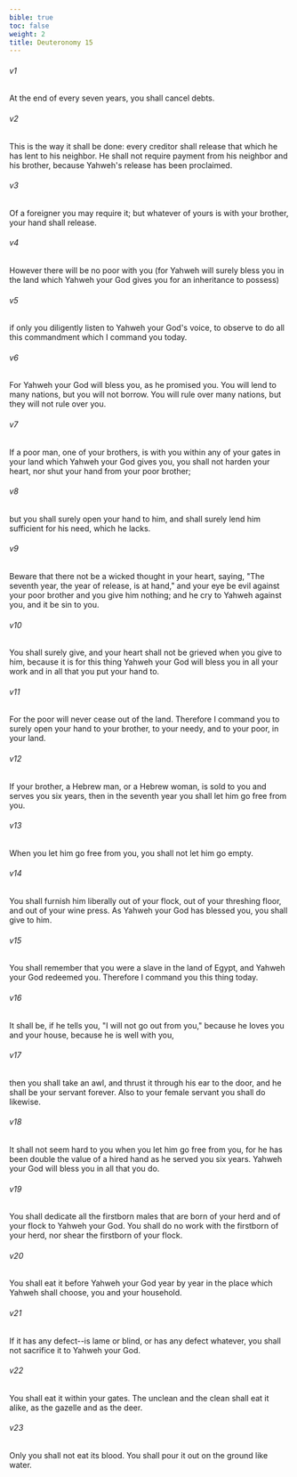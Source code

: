 ```yaml
---
bible: true
toc: false
weight: 2
title: Deuteronomy 15
---
```


###### v1 
At the end of every seven years, you shall cancel debts. 

###### v2 
This is the way it shall be done: every creditor shall release that which he has lent to his neighbor. He shall not require payment from his neighbor and his brother, because Yahweh's release has been proclaimed. 

###### v3 
Of a foreigner you may require it; but whatever of yours is with your brother, your hand shall release. 

###### v4 
However there will be no poor with you (for Yahweh will surely bless you in the land which Yahweh your God gives you for an inheritance to possess) 

###### v5 
if only you diligently listen to Yahweh your God's voice, to observe to do all this commandment which I command you today. 

###### v6 
For Yahweh your God will bless you, as he promised you. You will lend to many nations, but you will not borrow. You will rule over many nations, but they will not rule over you. 

###### v7 
If a poor man, one of your brothers, is with you within any of your gates in your land which Yahweh your God gives you, you shall not harden your heart, nor shut your hand from your poor brother; 

###### v8 
but you shall surely open your hand to him, and shall surely lend him sufficient for his need, which he lacks. 

###### v9 
Beware that there not be a wicked thought in your heart, saying, "The seventh year, the year of release, is at hand," and your eye be evil against your poor brother and you give him nothing; and he cry to Yahweh against you, and it be sin to you. 

###### v10 
You shall surely give, and your heart shall not be grieved when you give to him, because it is for this thing Yahweh your God will bless you in all your work and in all that you put your hand to. 

###### v11 
For the poor will never cease out of the land. Therefore I command you to surely open your hand to your brother, to your needy, and to your poor, in your land. 

###### v12 
If your brother, a Hebrew man, or a Hebrew woman, is sold to you and serves you six years, then in the seventh year you shall let him go free from you. 

###### v13 
When you let him go free from you, you shall not let him go empty. 

###### v14 
You shall furnish him liberally out of your flock, out of your threshing floor, and out of your wine press. As Yahweh your God has blessed you, you shall give to him. 

###### v15 
You shall remember that you were a slave in the land of Egypt, and Yahweh your God redeemed you. Therefore I command you this thing today. 

###### v16 
It shall be, if he tells you, "I will not go out from you," because he loves you and your house, because he is well with you, 

###### v17 
then you shall take an awl, and thrust it through his ear to the door, and he shall be your servant forever. Also to your female servant you shall do likewise. 

###### v18 
It shall not seem hard to you when you let him go free from you, for he has been double the value of a hired hand as he served you six years. Yahweh your God will bless you in all that you do. 

###### v19 
You shall dedicate all the firstborn males that are born of your herd and of your flock to Yahweh your God. You shall do no work with the firstborn of your herd, nor shear the firstborn of your flock. 

###### v20 
You shall eat it before Yahweh your God year by year in the place which Yahweh shall choose, you and your household. 

###### v21 
If it has any defect--is lame or blind, or has any defect whatever, you shall not sacrifice it to Yahweh your God. 

###### v22 
You shall eat it within your gates. The unclean and the clean shall eat it alike, as the gazelle and as the deer. 

###### v23 
Only you shall not eat its blood. You shall pour it out on the ground like water.


